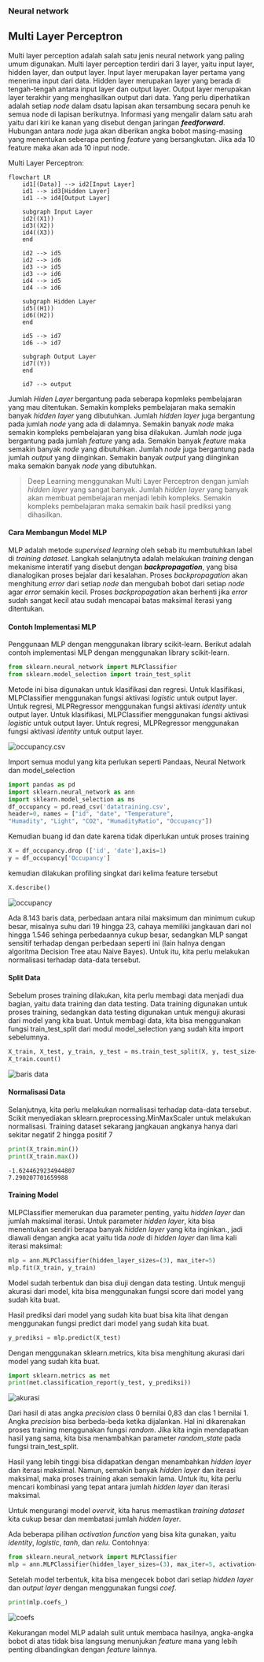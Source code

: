 ### Neural network

## Multi Layer Perceptron

Multi layer perception adalah salah satu jenis neural network yang paling umum digunakan. Multi layer perception terdiri dari 3 layer, yaitu input layer, hidden layer, dan output layer. Input layer merupakan layer pertama yang menerima input dari data. Hidden layer merupakan layer yang berada di tengah-tengah antara input layer dan output layer. Output layer merupakan layer terakhir yang menghasilkan output dari data.
Yang perlu diperhatikan adalah setiap _node_ dalam dsatu lapisan akan tersambung secara penuh ke semua node di lapisan berikutnya. Informasi yang mengalir dalam satu arah yaitu dari kiri ke kanan yang disebut dengan jaringan **_feedforward_**. Hubungan antara _node_ juga akan diberikan angka bobot masing-masing yang menentukan seberapa penting _feature_ yang bersangkutan.
Jika ada 10 feature maka akan ada 10 input node.

Multi Layer Perceptron:

```mermaid
flowchart LR
    id1[(Data)] --> id2[Input Layer]
    id1 --> id3[Hidden Layer]
    id1 --> id4[Output Layer]
    
    subgraph Input Layer
    id2((X1))
    id3((X2))
    id4((X3))
    end

    id2 --> id5
    id2 --> id6
    id3 --> id5
    id3 --> id6
    id4 --> id5
    id4 --> id6

    subgraph Hidden Layer
    id5((H1))
    id6((H2))
    end
    
    id5 --> id7
    id6 --> id7

    subgraph Output Layer
    id7((Y))
    end

    id7 --> output
```

Jumlah _Hiden Layer_ bergantung pada seberapa kopmleks pembelajaran yang mau ditentukan. Semakin kompleks pembelajaran maka semakin banyak _hidden layer_ yang dibutuhkan. Jumlah _hidden layer_ juga bergantung pada jumlah _node_ yang ada di dalamnya. Semakin banyak _node_ maka semakin kompleks pembelajaran yang bisa dilakukan. Jumlah _node_ juga bergantung pada jumlah _feature_ yang ada. Semakin banyak _feature_ maka semakin banyak _node_ yang dibutuhkan. Jumlah _node_ juga bergantung pada jumlah _output_ yang diinginkan. Semakin banyak _output_ yang diinginkan maka semakin banyak _node_ yang dibutuhkan.

> Deep Learning menggunakan Multi Layer Perceptron dengan jumlah _hidden layer_ yang sangat banyak. Jumlah _hidden layer_ yang banyak akan membuat pembelajaran menjadi lebih kompleks. Semakin kompleks pembelajaran maka semakin baik hasil prediksi yang dihasilkan.

#### Cara Membangun Model MLP

MLP adalah metode _supervised learning_ oleh sebab itu membutuhkan label di _training dataset_. Langkah selanjutnyta adalah melakukan _training_ dengan mekanisme interatif yang disebut dengan **_backpropagation_**, yang bisa dianalogikan proses bejalar dari kesalahan. Proses _backpropagation_ akan menghitung _error_ dari setiap _node_ dan mengubah bobot dari setiap _node_ agar _error_ semakin kecil. Proses _backpropagation_ akan berhenti jika _error_ sudah sangat kecil atau sudah mencapai batas maksimal iterasi yang ditentukan.

#### Contoh Implementasi MLP
Penggunaan MLP dengan menggunakan library scikit-learn. Berikut adalah contoh implementasi MLP dengan menggunakan library scikit-learn.

```python
from sklearn.neural_network import MLPClassifier
from sklearn.model_selection import train_test_split
```

Metode ini bisa digunakan untuk klasifikasi dan regresi. Untuk klasifikasi, MLPClassifier menggunakan fungsi aktivasi _logistic_ untuk output layer. Untuk regresi, MLPRegressor menggunakan fungsi aktivasi _identity_ untuk output layer. Untuk klasifikasi, MLPClassifier menggunakan fungsi aktivasi _logistic_ untuk output layer. Untuk regresi, MLPRegressor menggunakan fungsi aktivasi _identity_ untuk output layer.

![occupancy.csv](occupancy.png "Occupancy")

Import semua modul yang kita perlukan seperti Pandaas, Neural Network dan model_selection

```python
import pandas as pd
import sklearn.neural_network as ann
import sklearn.model_selection as ms
df_occupancy = pd.read_csv('datatraining.csv', 
header=0, names = ["id", "date", "Temperature", 
"Humadity", "Light", "CO2", "HumadityRatio", "Occupancy"])
```

Kemudian buang  id dan date karena tidak diperlukan untuk proses training

```python
X = df_occupancy.drop (['id', 'date'],axis=1)
y = df_occupancy['Occupancy']
```

kemudian dilakukan profiling singkat dari kelima feature tersebut
    
```python
X.describe()
```

![occupancy](describe_occupancy.png "Occupancy")

Ada 8.143 baris data, perbedaan antara nilai maksimum dan minimum cukup besar, misalnya suhu dari 19 hingga 23, cahaya  memiliki jangkauan dari nol hingga 1.546 sehinga perbedaannya cukup besar, sedangkan MLP sangat sensitif terhadap dengan perbedaan seperti ini (lain halnya dengan algoritma Decision Tree atau Naive Bayes). Untuk itu, kita perlu melakukan normalisasi terhadap data-data tersebut.

#### Split Data
Sebelum proses training dilakukan, kita perlu membagi data menjadi dua bagian, yaitu data training dan data testing. Data training digunakan untuk proses training, sedangkan data testing digunakan untuk menguji akurasi dari model yang kita buat. Untuk membagi data, kita bisa menggunakan fungsi train_test_split dari modul model_selection yang sudah kita import sebelumnya.

```python
X_train, X_test, y_train, y_test = ms.train_test_split(X, y, test_size=0.2)
X_train.count()
```

![baris data](baris_data.png "Baris Data")

#### Normalisasi Data

Selanjutnya, kita perlu melakukan normalisasi terhadap data-data tersebut. Scikit menyediakan sklearn.preprocessing.MinMaxScaler untuk melakukan normalisasi. Training dataset sekarang jangkauan angkanya hanya dari sekitar negatif 2 hingga positif 7

```python
print(X_train.min())
print(X_train.max())
```

```text
-1.6244629234944807
7.290207701659988
```

#### Training Model

MLPClassifier memerukan dua parameter penting, yaitu _hidden layer_ dan jumlah maksimal iterasi. Untuk parameter _hidden layer_, kita bisa menentukan sendiri berapa banyak _hidden layer_ yang kita inginkan., jadi diawali dengan angka acat yaitu tida _node_ di _hidden layer_ dan lima kali iterasi maksimal:

```python
mlp = ann.MLPClassifier(hidden_layer_sizes=(3), max_iter=5)
mlp.fit(X_train, y_train)
```

Model sudah terbentuk dan bisa diuji dengan data testing. Untuk menguji akurasi dari model, kita bisa menggunakan fungsi score dari model yang sudah kita buat.

Hasil prediksi dari model yang sudah kita buat bisa kita lihat dengan menggunakan fungsi predict dari model yang sudah kita buat.

```python
y_prediksi = mlp.predict(X_test)
```

Dengan menggunakan sklearn.metrics, kita bisa menghitung akurasi dari model yang sudah kita buat.

```python
import sklearn.metrics as met
print(met.classification_report(y_test, y_prediksi))
```

![akurasi](metrics.png "Akurasi Data")

Dari hasil di atas angka _precision_ class 0 bernilai 0,83 dan clas 1 bernilai 1. Angka _precision_ bisa berbeda-beda ketika dijalankan. Hal ini dikarenakan proses training menggunakan fungsi _random_. Jika kita ingin mendapatkan hasil yang sama, kita bisa menambahkan parameter _random_state_ pada fungsi train_test_split.

Hasil yang lebih tinggi bisa didapatkan dengan menambahkan _hidden layer_ dan iterasi maksimal. Namun, semakin banyak _hidden layer_ dan iterasi maksimal, maka proses training akan semakin lama. Untuk itu, kita perlu mencari kombinasi yang tepat antara jumlah _hidden layer_ dan iterasi maksimal.

Untuk mengurangi model _overvit_, kita harus memastikan _training dataset_ kita cukup besar dan membatasi jumlah _hidden layer_.

Ada beberapa pilihan _activation function_ yang bisa kita gunakan, yaitu _identity_, _logistic_, _tanh_, dan _relu_. Contohnya:

```python
from sklearn.neural_network import MLPClassifier
mlp = ann.MLPClassifier(hidden_layer_sizes=(3), max_iter=5, activation='logistic')
```

Setelah model terbentuk, kita bisa mengecek bobot dari setiap _hidden layer_ dan _output layer_ dengan menggunakan fungsi _coef_.

```python
print(mlp.coefs_)
```

![coefs](coefs.png "mlp.coefs_")

Kekurangan model MLP adalah sulit untuk membaca hasilnya, angka-angka bobot di atas tidak bisa langsung menunjukan _feature_ mana yang lebih penting dibandingkan dengan _feature_ lainnya.